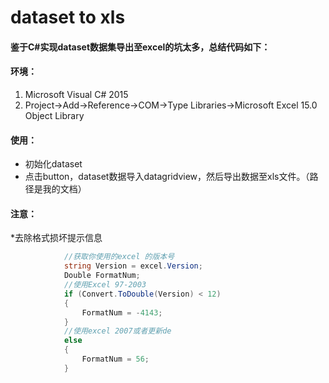 # dataset to xls
#### 鉴于C#实现dataset数据集导出至excel的坑太多，总结代码如下：

#### 环境：
1. Microsoft Visual C# 2015 
2. Project->Add->Reference->COM->Type Libraries->Microsoft Excel 15.0 Object Library
#### 使用：
* 初始化dataset
* 点击button，dataset数据导入datagridview，然后导出数据至xls文件。（路径是我的文档）
#### 注意：
*去除格式损坏提示信息
```C# (type)
            //获取你使用的excel 的版本号
            string Version = excel.Version;
            Double FormatNum;
            //使用Excel 97-2003
            if (Convert.ToDouble(Version) < 12)
            {
                FormatNum = -4143;
            }
            //使用excel 2007或者更新de 
            else
            {
                FormatNum = 56;
            } 
```
